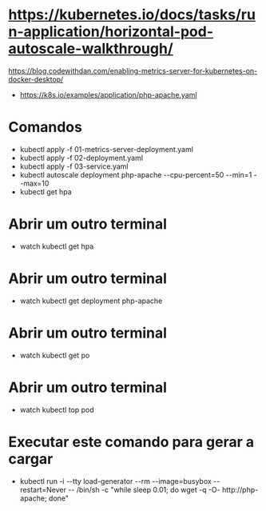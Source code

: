 # https://kubernetes.io/docs/tasks/run-application/horizontal-pod-autoscale-walkthrough/
https://blog.codewithdan.com/enabling-metrics-server-for-kubernetes-on-docker-desktop/

- https://k8s.io/examples/application/php-apache.yaml

# Comandos
- kubectl apply -f 01-metrics-server-deployment.yaml
- kubectl apply -f 02-deployment.yaml
- kubectl apply -f 03-service.yaml 
- kubectl autoscale deployment php-apache --cpu-percent=50 --min=1 --max=10
- kubectl get hpa
# Abrir um outro terminal
- watch kubectl get hpa

# Abrir um outro terminal
- watch kubectl get deployment php-apache

# Abrir um outro terminal
- watch kubectl get po

# Abrir um outro terminal
- watch kubectl top pod

# Executar este comando para gerar a cargar
- kubectl run -i --tty load-generator --rm --image=busybox --restart=Never -- /bin/sh -c "while sleep 0.01; do wget -q -O- http://php-apache; done"
